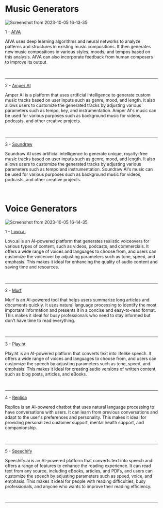 <h1>
  Music Generators
</h1>

![Screenshot from 2023-10-05 16-13-35](https://github.com/echoWebNerds/Dev-Bookmarks/assets/122268379/687171e1-62cc-43f7-a6af-b35da53769ea)



1 - <a href="https://www.aiva.ai/">AIVA</a>
<p>  
AIVA uses deep learning algorithms and neural networks to analyze patterns and structures in existing music compositions. It then generates new music compositions in various styles, moods, and tempos based on this analysis. AIVA can also incorporate feedback from human composers to improve its output.
</p>
<br><hr>
2 - <a href="https://welcome.ai/solution/amper">Amper AI</a>
<p>
Amper AI is a platform that uses artificial intelligence to generate custom music tracks based on user inputs such as genre, mood, and length. It also allows users to customize the generated tracks by adjusting various parameters such as tempo, key, and instrumentation. Amper AI's music can be used for various purposes such as background music for videos, podcasts, and other creative projects.
</p>
<br><hr>
3 - <a href="https://soundraw.io/">Soundraw</a> 
<p>
Soundraw AI uses artificial intelligence to generate unique, royalty-free music tracks based on user inputs such as genre, mood, and length. It also allows users to customize the generated tracks by adjusting various parameters such as tempo and instrumentation. Soundraw AI's music can be used for various purposes such as background music for videos, podcasts, and other creative projects.
</p>
<br>



<h1>
  Voice Generators
</h1>


![Screenshot from 2023-10-05 16-14-35](https://github.com/echoWebNerds/Dev-Bookmarks/assets/122268379/00465618-10eb-40bb-8663-35ee5db35cd0)

  
  1 - <a href="https://lovo.ai/">Lovo.ai</a>
  <p>
    Lovo.ai is an AI-powered platform that generates realistic voiceovers for various types of content, such as videos, podcasts, and commercials. It offers a wide range of voices and languages to choose from, and users can customize the voiceover by adjusting parameters such as tone, speed, and emphasis. This makes it ideal for enhancing the quality of audio content and saving time and resources.
  </p>
  <br><hr>
  2 - <a href="https://www.googleadservices.com/pagead/">Murf</a> 
  <p>
    Murf is an AI-powered tool that helps users summarize long articles and documents quickly. It uses natural language processing to identify the most important information and presents it in a concise and easy-to-read format. This makes it ideal for busy professionals who need to stay informed but don't have time to read everything.
  </p>
  <br><hr>
  3 - <a href="https://play.ht/">Play.ht</a>
  <p>
    Play.ht is an AI-powered platform that converts text into lifelike speech. It offers a wide range of voices and languages to choose from, and users can customize the speech by adjusting parameters such as tone, speed, and emphasis. This makes it ideal for creating audio versions of written content, such as blog posts, articles, and eBooks.
  </p>
  <br><hr>
  4 - <a href="https://replika.com/">Replica</a>
  <p>
    Replica is an AI-powered chatbot that uses natural language processing to have conversations with users. It can learn from previous conversations and adapt to the user's preferences and personality. This makes it ideal for providing personalized customer support, mental health support, and companionship.
  </p>
  <br><hr>
  5 - <a href="https://www.googleadservices.com/">Speechify</a>
  <p>
    Speechify.ai is an AI-powered platform that converts text into speech and offers a range of features to enhance the reading experience. It can read text from any source, including eBooks, articles, and PDFs, and users can customize the speech by adjusting parameters such as speed, voice, and emphasis. This makes it ideal for people with reading difficulties, busy professionals, and anyone who wants to improve their reading efficiency.
  </p><br><hr>
 
